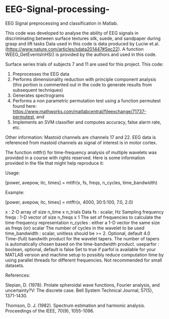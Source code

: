 # EEG-Signal-processing-
EEG Signal preprocessing and classification in Matlab.

This code was developed to analyse the ability of EEG signals in discriminating between surface textures silk, suede, and sandpaper during grasp and lift tasks
Data used in this code is data produced by Luciw et.al.(https://www.nature.com/articles/sdata201447#Sec22). A function WEEG_GetEventsInHS() is provided by the authors and used in this code.

Surface series trials of subjects 7 and 11 are used for this project.
This code:
1) Preprocesses the EEG data
2) Performs dimensionality reduction with principle component analysis (this portion is commented out in the code to generate results from subsequent techniques)
3) Generates spectrograms
4) Performs a non parametric permutation test using a function permutest found here: https://www.mathworks.com/matlabcentral/fileexchange/71737-permutest, and 
5) Implements an SVM classifier and computes accuracy, false alarm rate, etc.

Other information:
Mastoid channels are channels 17 and 22.
EEG data is referenced from mastoid channels as signal of interest is in motor cortex. 


The function mttfr() for time-frequency analysis of multiple wavelets was provided in a course with rights reserved. Here is some information provided in the file that might help reproduce it:

Usage:

[power, avepow, itc, times] = mttfr(x, fs, freqs, n_cycles, time_bandwidth)

Example:

[power, avepow, itc, times] = mtffr(x, 4000, 30:5:100, 7.0, 2.0)

x : 2-D array of size n_time x n_trials
Data
fs : scalar, Hz
Sampling frequency
freqs : 1-D vector of size n_freqs x 1
The set of frequencies to calculate the time-frequency representation
n_cycles : either a 1-D vector the same size as freqs (or) scalar
The number of cycles in the wavelet to be used
time_bandwidth : scalar, unitless should be >= 2. Optional, default 4.0
Time-(full) bandwith product for the wavelet tapers. The number of
tapers is automatically chosen based on the time-bandwidth product.
useparfor : boolean, optional, default is false
Set to true if parfol is available for your MATLAB version and machine setup to possibly reduce computation time by using parallel threads for different frequencies. Not recommended for small datasets.

References:

Slepian, D. (1978). Prolate spheroidal wave functions, Fourier analysis,
and uncertainty?V: The discrete case. Bell System Technical Journal,
57(5), 1371-1430.

Thomson, D. J. (1982). Spectrum estimation and harmonic analysis.
Proceedings of the IEEE, 70(9), 1055-1096.


